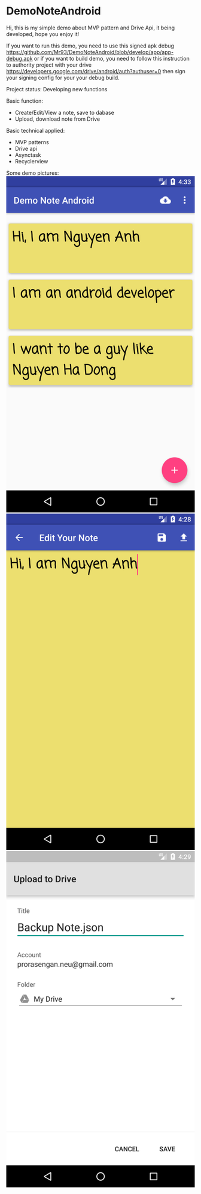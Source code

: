# DemoNoteAndroid
Hi, this is my simple demo about MVP pattern and Drive Api, it being developed, hope you enjoy it!

If you want to run this demo, you need to use this signed apk debug https://github.com/Mr93/DemoNoteAndroid/blob/develop/app/app-debug.apk
or if you want to build demo, you need to follow this instruction to authority project with your drive 
https://developers.google.com/drive/android/auth?authuser=0 then sign your signing config for your your debug build.

Project status: Developing new functions

Basic function:
+ Create/Edit/View a note, save to dabase
+ Upload, download note from Drive

Basic technical applied:
+ MVP patterns
+ Drive api
+ Asynctask
+ Recyclerview

Some demo pictures:
![alt tag](https://github.com/Mr93/DemoNoteAndroid/blob/develop/device-2017-03-11-163304.png)
![alt tag](https://github.com/Mr93/DemoNoteAndroid/blob/develop/device-2017-03-11-162856.png)
![alt tag](https://github.com/Mr93/DemoNoteAndroid/blob/develop/device-2017-03-11-162945.png)
